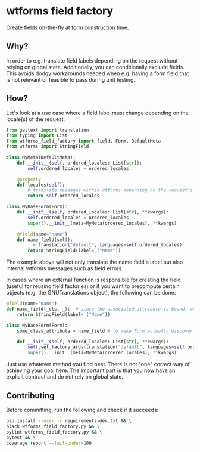 # wtforms field factory
Create fields on-the-fly at form construction time.

## Why?
In order to e.g. translate field labels depending on the request without relying on global state.
Additionally, you can conditionally exclude fields. This avoids dodgy workarounds needed when e.g.
having a form field that is not relevant or feasible to pass during unit testing.

## How?
Let's look at a use case where a field label must change depending on the locale(s) of the request:
```python
from gettext import translation
from typing import List
from wtforms_field_factory import field, Form, DefaultMeta
from wtforms import StringField

class MyMeta(DefaultMeta):
    def __init__(self, ordered_locales: List[str]):
        self.ordered_locales = ordered_locales

    @property
    def locales(self):
        # translate messages within wtforms depending on the request's locale(s)
        return self.ordered_locales

class MyBaseForm(Form):
    def __init__(self, ordered_locales: List[str], **kwargs):
        self.ordered_locales = ordered_locales
        super().__init__(meta=MyMeta(ordered_locales), **kwargs)

    @field(name="name")
    def name_field(self):
        _ = translation("default", languages=self.ordered_locales)
        return StringField(label=_("Name"))
```
The example above will not only translate the name field's label but also internal wtforms messages
such as field errors.

In cases where an external function is responsible for creating the field (useful for reusing field
factories) or if you want to precompute certain objects (e.g. the GNUTranslations object), the
following can be done:

```python
@field(name="name")
def name_field(_cls, _):  # since the associated attribute is bound, we need the class type as first arg
    return StringField(label=_("Name"))

class MyBaseForm(Form):
    some_class_attribute = name_field # to make Form actually discover this factory

    def __init__(self, ordered_locales: List[str], **kwargs):
        self.set_factory_args(translation("default", languages=self.ordered_locales))
        super().__init__(meta=MyMeta(ordered_locales), **kwargs)
```
Just use whatever method you find best. There is not "one" correct way of achieving your goal here.
The important part is that you now have an explicit contract and do not rely on global state.


## Contributing
Before committing, run the following and check if it succeeds:
```sh
pip install --user -r requirements-dev.txt && \
black wtforms_field_factory.py && \
pylint wtforms_field_factory.py && \
pytest && \
coverage report --fail-under=100
```
